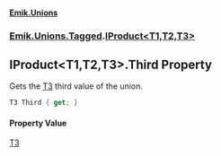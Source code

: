 #### [Emik.Unions](index.md 'index')
### [Emik.Unions.Tagged](Emik.Unions.Tagged.md 'Emik.Unions.Tagged').[IProduct&lt;T1,T2,T3&gt;](IProduct{T1,T2,T3}.md 'Emik.Unions.Tagged.IProduct<T1,T2,T3>')

## IProduct<T1,T2,T3>.Third Property

Gets the [T3](IProduct{T1,T2,T3}.md#Emik.Unions.Tagged.IProduct_T1,T2,T3_.T3 'Emik.Unions.Tagged.IProduct<T1,T2,T3>.T3') third value of the union.

```csharp
T3 Third { get; }
```

#### Property Value
[T3](IProduct{T1,T2,T3}.md#Emik.Unions.Tagged.IProduct_T1,T2,T3_.T3 'Emik.Unions.Tagged.IProduct<T1,T2,T3>.T3')